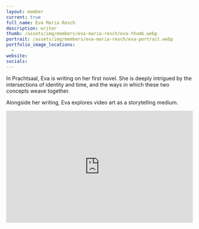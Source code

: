 ```yaml
---
layout: member
current: true
full_name: Eva Maria Resch 
description: writer
thumb: /assets/img/members/eva-maria-resch/eva-thumb.webp
portrait: /assets/img/members/eva-maria-resch/eva-portrait.webp
portfolio_image_locations:
  - 
website: 
socials: 
---
```

In Prachtsaal, Eva is writing on her first novel. She is  deeply intrigued by the intersections of identity and time, and the ways in which these two concepts weave together.

Alongside her writing, Eva explores video art as a  storytelling medium.

<div style="padding:60% 0 0 0;position:relative; max-width: 600px;"><iframe src="https://player.vimeo.com/video/1101919105?badge=0&amp;autopause=0&amp;player_id=0&amp;app_id=58479" frameborder="0" allow="autoplay; fullscreen; picture-in-picture; clipboard-write; encrypted-media; web-share" style="position:absolute;top:0;left:0;width:100%;height:100%;" title="in a heartbeat short"></iframe></div><script src="https://player.vimeo.com/api/player.js"></script>

